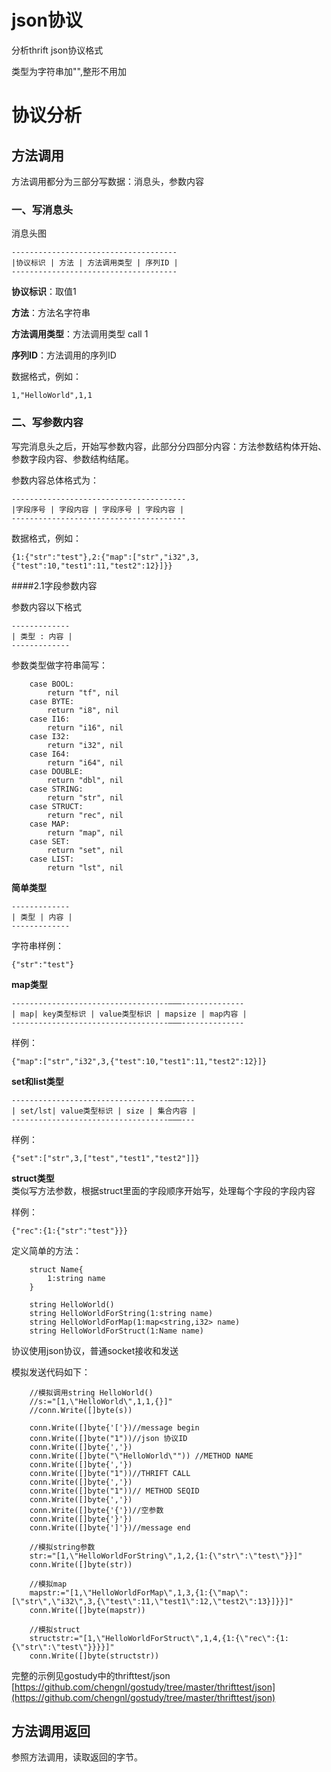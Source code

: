 # json协议
  分析thrift json协议格式 

  类型为字符串加"",整形不用加

# 协议分析
## 方法调用
方法调用都分为三部分写数据：消息头，参数内容   

### 一、写消息头

消息头图  

```
-------------------------------------
|协议标识 | 方法 | 方法调用类型 | 序列ID | 
-------------------------------------
```

**协议标识**：取值1

**方法**：方法名字符串

**方法调用类型**：方法调用类型 call 1

**序列ID**：方法调用的序列ID

数据格式，例如：

```
1,"HelloWorld",1,1
```

### 二、写参数内容

写完消息头之后，开始写参数内容，此部分分四部分内容：方法参数结构体开始、参数字段内容、参数结构结尾。

参数内容总体格式为：

```
---------------------------------------
|字段序号 | 字段内容 | 字段序号 | 字段内容 | 
---------------------------------------
```

数据格式，例如：

```
{1:{"str":"test"},2:{"map":["str","i32",3,{"test":10,"test1":11,"test2":12}]}}
```

####2.1字段参数内容

参数内容以下格式

```
-------------
| 类型 : 内容 | 
-------------
```
参数类型做字符串简写：

```
	case BOOL:
		return "tf", nil
	case BYTE:
		return "i8", nil
	case I16:
		return "i16", nil
	case I32:
		return "i32", nil
	case I64:
		return "i64", nil
	case DOUBLE:
		return "dbl", nil
	case STRING:
		return "str", nil
	case STRUCT:
		return "rec", nil
	case MAP:
		return "map", nil
	case SET:
		return "set", nil
	case LIST:
		return "lst", nil
```  
  **简单类型** 

```
-------------
| 类型 | 内容 | 
-------------
```
字符串样例：

```
{"str":"test"}
```

  **map类型**  

```
-----------------------------------———--------------
| map| key类型标识 | value类型标识 | mapsize | map内容 |
-----------------------------------———--------------
```
样例：

```
{"map":["str","i32",3,{"test":10,"test1":11,"test2":12}]}
```

  **set和list类型**    

```
-----------------------------------———---
| set/lst| value类型标识 | size | 集合内容 |
-----------------------------------———---
```
样例：

```
{"set":["str",3,["test","test1","test2"]]}
```

  **struct类型**   
  类似写方法参数，根据struct里面的字段顺序开始写，处理每个字段的字段内容

  样例：

  ```
  {"rec":{1:{"str":"test"}}}
  ```


定义简单的方法：

```
    struct Name{
        1:string name
    }

    string HelloWorld()
    string HelloWorldForString(1:string name)
    string HelloWorldForMap(1:map<string,i32> name)
    string HelloWorldForStruct(1:Name name)

```
协议使用json协议，普通socket接收和发送

模拟发送代码如下：

```
    //模拟调用string HelloWorld()
    //s:="[1,\"HelloWorld\",1,1,{}]"
	//conn.Write([]byte(s))

	conn.Write([]byte{'['})//message begin
	conn.Write([]byte("1"))//json 协议ID
	conn.Write([]byte{','})
	conn.Write([]byte("\"HelloWorld\"")) //METHOD NAME
    conn.Write([]byte{','})
	conn.Write([]byte("1"))//THRIFT CALL
	conn.Write([]byte{','})
	conn.Write([]byte("1"))// METHOD SEQID
	conn.Write([]byte{','})
    conn.Write([]byte{'{'})//空参数
    conn.Write([]byte{'}'})
	conn.Write([]byte{']'})//message end

    //模拟string参数
	str:="[1,\"HelloWorldForString\",1,2,{1:{\"str\":\"test\"}}]"
	conn.Write([]byte(str))

    //模拟map
	mapstr:="[1,\"HelloWorldForMap\",1,3,{1:{\"map\":[\"str\",\"i32\",3,{\"test\":11,\"test1\":12,\"test2\":13}]}}]"
	conn.Write([]byte(mapstr))

	//模拟struct
	structstr:="[1,\"HelloWorldForStruct\",1,4,{1:{\"rec\":{1:{\"str\":\"test\"}}}}]"
	conn.Write([]byte(structstr))
```

完整的示例见gostudy中的thrifttest/json  
[https://github.com/chengnl/gostudy/tree/master/thrifttest/json](https://github.com/chengnl/gostudy/tree/master/thrifttest/json)

## 方法调用返回

参照方法调用，读取返回的字节。


